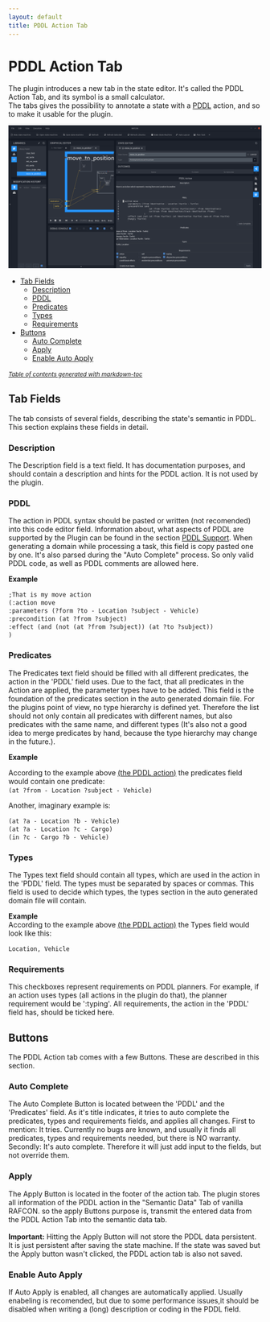 ```yaml
---
layout: default
title: PDDL Action Tab
---
```

# PDDL Action Tab

The plugin introduces a new tab in the state editor. It's called the PDDL Action Tab, and its symbol is a small calculator.  
The tabs gives the possibility to annotate a state with a [PDDL](https://en.wikipedia.org/wiki/Planning_Domain_Definition_Language) action, and so to make it usable for the plugin.

![RAFCON with the PDDL Action Tab](../../assets/images/documentation/PDDLActionTab.png "An open RAFCON window with the PDDL Action Tab in the right.")


- [Tab Fields](#tab-fields)
  * [Description](#description)
  * [PDDL](#pddl)
  * [Predicates](#predicates)
  * [Types](#types)
  * [Requirements](#requirements)
- [Buttons](#buttons)
  * [Auto Complete](#auto-complete)
  * [Apply](#apply)
  * [Enable Auto Apply](#enable-auto-apply)

<small><i><a href='http://ecotrust-canada.github.io/markdown-toc/'>Table of contents generated with markdown-toc</a></i></small>


## Tab Fields

The tab consists of several fields, describing the state's semantic in PDDL. This section explains these fields in detail. 

### Description

The Description field is a text field. It has documentation purposes, and should contain a description and hints for the PDDL action. It is not used by the plugin.

### PDDL

The action in PDDL syntax should be pasted or written (not recomended) into this code editor field. Information about, what aspects of PDDL are supported by the Plugin can be found in the section [PDDL Support](Limitations.md#pddl-support). When generating a domain while processing a task, this field is copy pasted one by one. It's also parsed during the "Auto Complete" process. So only valid PDDL code, as well as PDDL comments are allowed here.

**Example**

```PDDL
;That is my move action
(:action move
:parameters (?form ?to - Location ?subject - Vehicle)
:precondition (at ?from ?subject)
:effect (and (not (at ?from ?subject)) (at ?to ?subject))
)
```

### Predicates

The Predicates text field should be filled with all different predicates, the action in the 'PDDL' field uses. Due to the fact, that all predicates in the Action are applied, the parameter types have to be added. This field is the foundation of the predicates section in the auto generated domain file. For the plugins point of view, no type hierarchy is defined yet. Therefore the list should not only contain all predicates with different names, but also predicates with the same name, and different types (It's also not a good idea to merge predicates by hand, because the type hierarchy may change in the future.).

**Example**

According to the example above [(the PDDL action)](#pddl) the predicates field would 
contain one predicate: <br>
`(at ?from - Location ?subject - Vehicle)`<br>

Another, imaginary example is: <br>
```
(at ?a - Location ?b - Vehicle)
(at ?a - Location ?c - Cargo)
(in ?c - Cargo ?b - Vehicle)
```

### Types

The Types text field should contain all types, which are used in the action in the 'PDDL' field. The types must be separated by spaces or commas. This field is used to decide which types, the types section in the auto generated domain file will contain. 

**Example**  
According to the example above [(the PDDL action)](#pddl) the Types field would look like this:

```
Location, Vehicle
```

### Requirements

This checkboxes represent requirements on PDDL planners. For example, if an action uses types (all actions in the plugin do that), the planner requirement would be ':typing'. All requirements, the action in the 'PDDL' field has, should be ticked here.

## Buttons

The PDDL Action tab comes with a few Buttons. These are described in this section.

### Auto Complete

The Auto Complete Button is located between the 'PDDL' and the 'Predicates' field. As it's title indicates, it tries to auto complete the predicates, types and requirements fields, and applies all changes. First to mention: It tries. Currently no bugs are known, and usually it finds all predicates, types and requirements needed, but there is NO warranty. Secondly: It's auto complete. Therefore it will just add input to the fields, but not override them.  

### Apply

The Apply Button is located in the footer of the action tab. The plugin stores all information of the PDDL action in the "Semantic Data" Tab of vanilla RAFCON. so the apply Buttons purpose is, transmit the entered data from the PDDL Action Tab into the semantic data tab.<br>   
**Important:** Hitting the Apply Button will not store the PDDL data persistent. It is just persistent after saving the state machine. If the state was saved but the Apply button wasn't clicked, the PDDL action tab is also not saved.

### Enable Auto Apply

If Auto Apply is enabled, all changes are automatically applied. Usually enabeling is recomended, but due to some performance issues,it should be disabled when writing a (long) description or coding in the PDDL field.  
